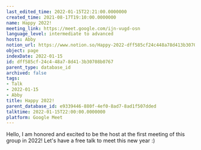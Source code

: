 ```yaml
---
last_edited_time: 2022-01-15T22:21:00.0000000
created_time: 2021-08-17T19:10:00.0000000
name: Happy 2022!
meeting_link: https://meet.google.com/ijn-vugd-osn
language_level: intermediate to advanced
hosts: Abby
notion_url: https://www.notion.so/Happy-2022-dff585cf24c448a78d413b30708b0767
object: page
indexDate: 2022-01-15
id: dff585cf-24c4-48a7-8d41-3b30708b0767
parent_type: database_id
archived: false
tags:
- Talk
- 2022-01-15
- Abby
title: Happy 2022!
parent_database_id: e9339446-880f-4ef0-8ad7-8ad1f507dded
talktime: 2022-01-15T22:00:00.0000000
platform: Google Meet
---
```


Hello, I am honored and excited to be the host at the first meeting of this group in 2022! Let's have a free talk to meet this new year :)





